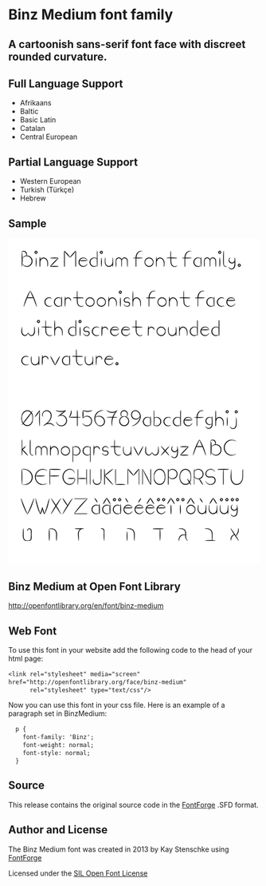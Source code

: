 Binz Medium font family
=======================

## A cartoonish sans-serif font face with discreet rounded curvature.

## Full Language Support

- Afrikaans
- Baltic
- Basic Latin
- Catalan
- Central European

## Partial Language Support

- Western European
- Turkish (Türkçe)
- Hebrew

Sample
------
![Binz Medium](https://github.com/kstenschke/font-binz-medium/blob/master/binz-sample-text.jpg?raw=true)


Binz Medium at Open Font Library
--------------------------------
http://openfontlibrary.org/en/font/binz-medium


Web Font
--------
To use this font in your website add the following code to the head of your html page:

    <link rel="stylesheet" media="screen" href="http://openfontlibrary.org/face/binz-medium" 
          rel="stylesheet" type="text/css"/>

Now you can use this font in your css file. Here is an example of a paragraph set in BinzMedium:

      p { 
        font-family: 'Binz'; 
        font-weight: normal; 
        font-style: normal; 
      }


Source
------
This release contains the original source code in the [FontForge](http://fontforge.org/ "FontForge") .SFD format.


Author and License
------------------
The Binz Medium font was created in 2013 by Kay Stenschke using [FontForge](http://fontforge.github.io/)

Licensed under the [SIL Open Font License](http://scripts.sil.org/cms/scripts/page.php?site_id=nrsi&id=OFL)

